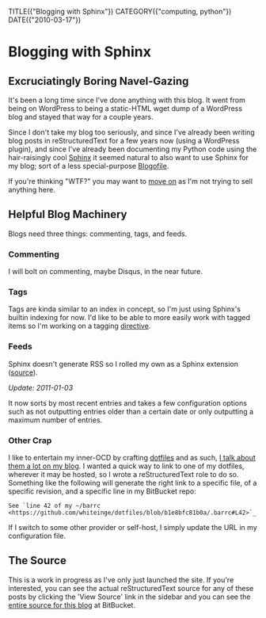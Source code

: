 TITLE({"Blogging with Sphinx"})
CATEGORY({"computing, python"})
DATE({"2010-03-17"})

Blogging with Sphinx
====================

Excruciatingly Boring Navel-Gazing
----------------------------------

It's been a long time since I've done anything with this blog. It went
from being on WordPress to being a static-HTML wget dump of a WordPress
blog and stayed that way for a couple years.

Since I don't take my blog too seriously, and since I've already been
writing blog posts in reStructuredText for a few years now (using a
WordPress plugin), and since I've already been documenting my Python
code using the hair-raisingly cool [Sphinx](http://sphinx.pocoo.org/) it
seemed natural to also want to use Sphinx for my blog; sort of a less
special-purpose [Blogofile](http://www.blogofile.com/).

If you're thinking "WTF?" you may want to [move
on](http://www.flickr.com/search/?q=shiny+things) as I'm not trying to
sell anything here.

Helpful Blog Machinery
----------------------

Blogs need three things: commenting, tags, and feeds.

### Commenting

I will bolt on commenting, maybe Disqus, in the near future.

### Tags

Tags are kinda similar to an index in concept, so I'm just using
Sphinx's builtin indexing for now. I'd like to be able to more easily
work with tagged items so I'm working on a tagging
[directive](http://sphinx.pocoo.org/rest.html#directives).

### Feeds

Sphinx doesn't generate RSS so I rolled my own as a Sphinx extension
([source](https://github.com/whiteinge/eseth/blob/master/ext/feed.py)).

_Update: 2011-01-03_

It now sorts by most recent entries and takes a few configuration options such
as not outputting entries older than a certain date or only outputting
a maximum number of entries.

### Other Crap

I like to entertain my inner-OCD by crafting
[dotfiles](https://github.com/whiteinge/dotfiles) and as such, [I talk
about them a lot on my blog](../2005/dotfiles.html). I wanted a quick
way to link to one of my dotfiles, wherever it may be hosted, so I wrote
a reStructuredText role to do so. Something like the following will
generate the right link to a specific file, of a specific revision, and
a specific line in my BitBucket repo:

    See `line 42 of my ~/barrc
    <https://github.com/whiteinge/dotfiles/blob/b1e8bfc81b0a/.barrc#L42>`_.

If I switch to some other provider or self-host, I simply update the URL
in my configuration file.

The Source
----------

This is a work in progress as I've only just launched the site. If
you're interested, you can see the actual reStructuredText source for
any of these posts by clicking the 'View Source' link in the sidebar and
you can see the [entire source for this
blog](https://github.com/whiteinge/eseth) at BitBucket.
